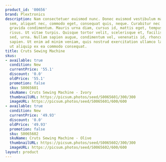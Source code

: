 ```yaml
---
product_id: '00656'
brand: Plextronics
description: Nam consectetuer euismod nunc. Donec euismod vestibulum massa. Duis sapien
  sem, aliquet nec, commodo eget, consequat quis, neque. Curabitur nec massa ac massa
  gravida condimentum. Mauris urna diam, cursus id, mattis eget, tempus sit amet,
  risus. Ut vitae turpis. Quisque tortor velit, scelerisque et, facilisis vel, tempor
  sed, urna. Nullam sapien augue, condimentum vel, venenatis id, rhoncus pellentesque,
  sapien. Ut enim ad minim veniam, quis nostrud exercitation ullamco laboris nisi
  ut aliquip ex ea commodo consequat.
title: Cruts Sewing Machine
skus:
- available: true
  condition: New
  currentPrice: '55.1'
  discount: '0.0'
  oldPrice: '55.1'
  promotion: false
  sku: S0065601
  skuName: Cruts Sewing Machine - Ivory
  thumbnailURL: https://picsum.photos/seed/S0065601/300/300
  imageURL: https://picsum.photos/seed/S0065601/600/600
- available: true
  condition: New
  currentPrice: '49.93'
  discount: '0.0'
  oldPrice: '49.93'
  promotion: false
  sku: S0065602
  skuName: Cruts Sewing Machine - Olive
  thumbnailURL: https://picsum.photos/seed/S0065602/300/300
  imageURL: https://picsum.photos/seed/S0065602/600/600
layout: product
---
```

